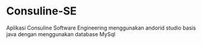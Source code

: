 # Consuline-SE
Aplikasi Consuline Software Engineering menggunakan andorid studio basis java dengan menggunakan database MySql
